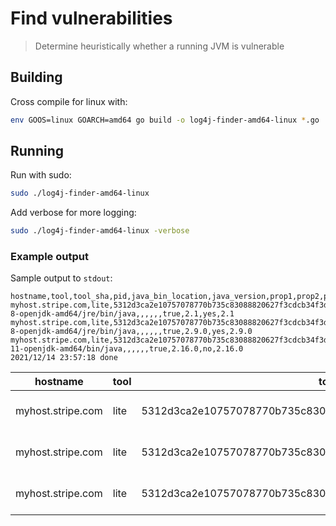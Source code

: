 # Find vulnerabilities

> Determine heuristically whether a running JVM is vulnerable

## Building

Cross compile for linux with:

```sh
env GOOS=linux GOARCH=amd64 go build -o log4j-finder-amd64-linux *.go
```

## Running

Run with sudo:

```sh
sudo ./log4j-finder-amd64-linux
```

Add verbose for more logging:

```sh
sudo ./log4j-finder-amd64-linux -verbose
```

### Example output

Sample output to `stdout`:

```csv
hostname,tool,tool_sha,pid,java_bin_location,java_version,prop1,prop2,prop3,prop4,using_log4j,oldest_log4j_version,vulnerable,oldest_vulnerable_log4j_version
myhost.stripe.com,lite,5312d3ca2e10757078770b735c83088820627f3cdcb34f3df8d99d16dfe00903,1234,/usr/lib/jvm/java-8-openjdk-amd64/jre/bin/java,,,,,,true,2.1,yes,2.1
myhost.stripe.com,lite,5312d3ca2e10757078770b735c83088820627f3cdcb34f3df8d99d16dfe00903,5678,/usr/lib/jvm/java-8-openjdk-amd64/jre/bin/java,,,,,,true,2.9.0,yes,2.9.0
myhost.stripe.com,lite,5312d3ca2e10757078770b735c83088820627f3cdcb34f3df8d99d16dfe00903,9999,/usr/lib/jvm/java-11-openjdk-amd64/bin/java,,,,,,true,2.16.0,no,2.16.0
2021/12/14 23:57:18 done
```

| hostname          | tool | tool_sha                                                         | pid  | java_bin_location                              | java_version | prop1 | prop2 | prop3 | prop4 | using_log4j | oldest_log4j_version | vulnerable | oldest_vulnerable_log4j_version |
| ----------------- | ---- | ---------------------------------------------------------------- | ---- | ---------------------------------------------- | ------------ | ----- | ----- | ----- | ----- | ----------- | -------------------- | ---------- | ------------------------------- |
| myhost.stripe.com | lite | 5312d3ca2e10757078770b735c83088820627f3cdcb34f3df8d99d16dfe00903 | 1234 | /usr/lib/jvm/java-8-openjdk-amd64/jre/bin/java |              |       |       |       |       | true        | 2.1                  | yes        | 2.1                             |
| myhost.stripe.com | lite | 5312d3ca2e10757078770b735c83088820627f3cdcb34f3df8d99d16dfe00903 | 5678 | /usr/lib/jvm/java-8-openjdk-amd64/jre/bin/java |              |       |       |       |       | true        | 2.9.0                | yes        | 2.9.0                           |
| myhost.stripe.com | lite | 5312d3ca2e10757078770b735c83088820627f3cdcb34f3df8d99d16dfe00903 | 9999 | /usr/lib/jvm/java-11-openjdk-amd64/bin/java    |              |       |       |       |       | true        | 2.16.0               | no         | 2.16.0                          |
